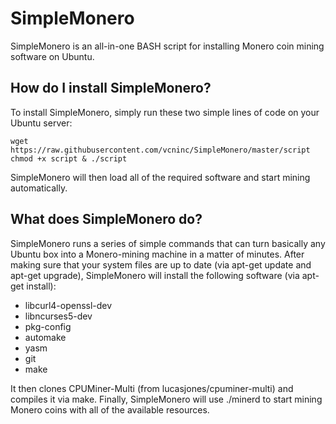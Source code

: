# SimpleMonero
SimpleMonero is an all-in-one BASH script for installing Monero coin mining software on Ubuntu.

How do I install SimpleMonero?
------------------------------

To install SimpleMonero, simply run these two simple lines of code on your Ubuntu server:

    wget https://raw.githubusercontent.com/vcninc/SimpleMonero/master/script
    chmod +x script & ./script
    
SimpleMonero will then load all of the required software and start mining automatically.

What does SimpleMonero do?
--------------------------

SimpleMonero runs a series of simple commands that can turn basically any Ubuntu box into a Monero-mining machine in a matter of minutes. After making sure that your system files are up to date (via apt-get update and apt-get upgrade), SimpleMonero will install the following software (via apt-get install):

- libcurl4-openssl-dev
- libncurses5-dev
- pkg-config
- automake
- yasm
- git
- make

It then clones CPUMiner-Multi (from lucasjones/cpuminer-multi) and compiles it via make. Finally, SimpleMonero will use ./minerd to start mining Monero coins with all of the available resources.
